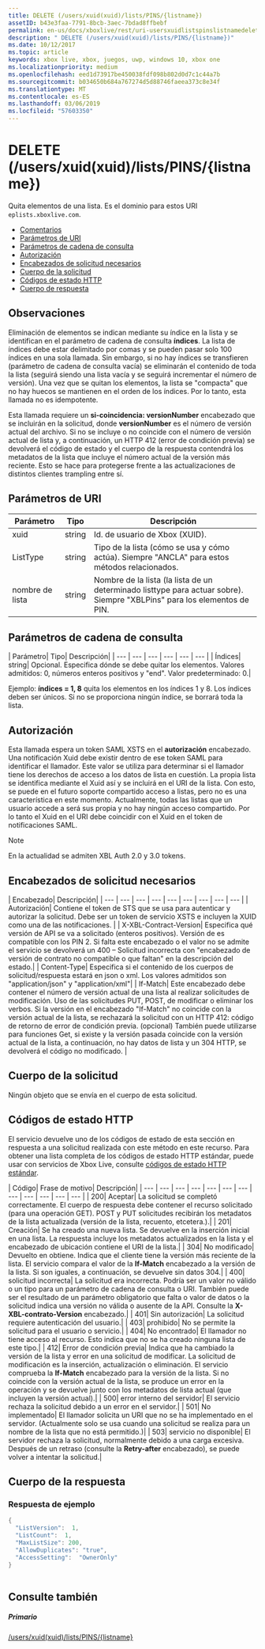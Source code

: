 ```yaml
---
title: DELETE (/users/xuid(xuid)/lists/PINS/{listname})
assetID: b43e3faa-7791-8bcb-3aec-7bdad8ffbebf
permalink: en-us/docs/xboxlive/rest/uri-usersxuidlistspinslistnamedelete.html
description: " DELETE (/users/xuid(xuid)/lists/PINS/{listname})"
ms.date: 10/12/2017
ms.topic: article
keywords: xbox live, xbox, juegos, uwp, windows 10, xbox one
ms.localizationpriority: medium
ms.openlocfilehash: eed1d73917be450038fdf098b802d0d7c1c44a7b
ms.sourcegitcommit: b034650b684a767274d5d88746faeea373c8e34f
ms.translationtype: MT
ms.contentlocale: es-ES
ms.lasthandoff: 03/06/2019
ms.locfileid: "57603350"
---
```

# <a name="delete-usersxuidxuidlistspinslistname"></a>DELETE (/users/xuid(xuid)/lists/PINS/{listname})
Quita elementos de una lista. Es el dominio para estos URI `eplists.xboxlive.com`.
 
  * [Comentarios](#ID4EV)
  * [Parámetros de URI](#ID4EIB)
  * [Parámetros de cadena de consulta](#ID4ETB)
  * [Autorización](#ID4ETC)
  * [Encabezados de solicitud necesarios](#ID4EAD)
  * [Cuerpo de la solicitud](#ID4EWE)
  * [Códigos de estado HTTP](#ID4EBF)
  * [Cuerpo de respuesta](#ID4E6BAC)
 
<a id="ID4EV"></a>

 
## <a name="remarks"></a>Observaciones
 
Eliminación de elementos se indican mediante su índice en la lista y se identifican en el parámetro de cadena de consulta **índices**. La lista de índices debe estar delimitado por comas y se pueden pasar solo 100 índices en una sola llamada. Sin embargo, si no hay índices se transfieren (parámetro de cadena de consulta vacía) se eliminarán el contenido de toda la lista (seguirá siendo una lista vacía y se seguirá incrementar el número de versión). Una vez que se quitan los elementos, la lista se "compacta" que no hay huecos se mantienen en el orden de los índices. Por lo tanto, esta llamada no es idempotente.
 
Esta llamada requiere un **si-coincidencia: versionNumber** encabezado que se incluirán en la solicitud, donde **versionNumber** es el número de versión actual del archivo. Si no se incluye o no coincide con el número de versión actual de lista y, a continuación, un HTTP 412 (error de condición previa) se devolverá el código de estado y el cuerpo de la respuesta contendrá los metadatos de la lista que incluye el número actual de la versión más reciente. Esto se hace para protegerse frente a las actualizaciones de distintos clientes trampling entre sí.
  
<a id="ID4EIB"></a>

 
## <a name="uri-parameters"></a>Parámetros de URI
 
| Parámetro| Tipo| Descripción| 
| --- | --- | --- | 
| xuid| string| Id. de usuario de Xbox (XUID).| 
| ListType| string| Tipo de la lista (cómo se usa y cómo actúa). Siempre "ANCLA" para estos métodos relacionados.| 
| nombre de lista| string| Nombre de la lista (la lista de un determinado listtype para actuar sobre). Siempre "XBLPins" para los elementos de PIN.| 
  
<a id="ID4ETB"></a>

 
## <a name="query-string-parameters"></a>Parámetros de cadena de consulta
 
| Parámetro| Tipo| Descripción| 
| --- | --- | --- | --- | --- | --- | 
| Índices| string| Opcional. Especifica dónde se debe quitar los elementos. Valores admitidos: 0, números enteros positivos y "end". Valor predeterminado: 0.| 
 
Ejemplo: **índices = 1, 8** quita los elementos en los índices 1 y 8. Los índices deben ser únicos. Si no se proporciona ningún índice, se borrará toda la lista.
  
<a id="ID4ETC"></a>

 
## <a name="authorization"></a>Autorización
 
Esta llamada espera un token SAML XSTS en el **autorización** encabezado. Una notificación Xuid debe existir dentro de ese token SAML para identificar el llamador. Este valor se utiliza para determinar si el llamador tiene los derechos de acceso a los datos de lista en cuestión. La propia lista se identifica mediante el Xuid así y se incluirá en el URI de la lista. Con esto, se puede en el futuro soporte compartido acceso a listas, pero no es una característica en este momento. Actualmente, todas las listas que un usuario accede a será sus propia y no hay ningún acceso compartido. Por lo tanto el Xuid en el URI debe coincidir con el Xuid en el token de notificaciones SAML. 

> [!NOTE] 
> En la actualidad se admiten XBL Auth 2.0 y 3.0 tokens. 


  
<a id="ID4EAD"></a>

 
## <a name="required-request-headers"></a>Encabezados de solicitud necesarios
 
| Encabezado| Descripción| 
| --- | --- | --- | --- | --- | --- | --- | --- | --- | 
| Autorización| Contiene el token de STS que se usa para autenticar y autorizar la solicitud. Debe ser un token de servicio XSTS e incluyen la XUID como una de las notificaciones. | 
| X-XBL-Contract-Version| Especifica qué versión de API se va a solicitado (enteros positivos). Versión de es compatible con los PIN 2. Si falta este encabezado o el valor no se admite el servicio se devolverá un 400 – Solicitud incorrecta con "encabezado de versión de contrato no compatible o que faltan" en la descripción del estado.| 
| Content-Type| Especifica si el contenido de los cuerpos de solicitud/respuesta estará en json o xml. Los valores admitidos son "application/json" y "application/xml"| 
| If-Match| Este encabezado debe contener el número de versión actual de una lista al realizar solicitudes de modificación. Uso de las solicitudes PUT, POST, de modificar o eliminar los verbos. Si la versión en el encabezado "If-Match" no coincide con la versión actual de la lista, se rechazará la solicitud con un HTTP 412: código de retorno de error de condición previa. (opcional) También puede utilizarse para funciones Get, si existe y la versión pasada coincide con la versión actual de la lista, a continuación, no hay datos de lista y un 304 HTTP, se devolverá el código no modificado. | 
  
<a id="ID4EWE"></a>

 
## <a name="request-body"></a>Cuerpo de la solicitud
 
Ningún objeto que se envía en el cuerpo de esta solicitud.
  
<a id="ID4EBF"></a>

 
## <a name="http-status-codes"></a>Códigos de estado HTTP
 
El servicio devuelve uno de los códigos de estado de esta sección en respuesta a una solicitud realizada con este método en este recurso. Para obtener una lista completa de los códigos de estado HTTP estándar, puede usar con servicios de Xbox Live, consulte [códigos de estado HTTP estándar](../../additional/httpstatuscodes.md).
 
| Código| Frase de motivo| Descripción| 
| --- | --- | --- | --- | --- | --- | --- | --- | --- | --- | --- | --- | 
| 200| Aceptar| La solicitud se completó correctamente. El cuerpo de respuesta debe contener el recurso solicitado (para una operación GET). POST y PUT solicitudes recibirán los metadatos de la lista actualizada (versión de la lista, recuento, etcetera.).| 
| 201| Creación| Se ha creado una nueva lista. Se devuelve en la inserción inicial en una lista. La respuesta incluye los metadatos actualizados en la lista y el encabezado de ubicación contiene el URI de la lista.| 
| 304| No modificado| Devuelto en obtiene. Indica que el cliente tiene la versión más reciente de la lista. El servicio compara el valor de la <b>If-Match</b> encabezado a la versión de la lista. Si son iguales, a continuación, se devuelve sin datos 304.| 
| 400| solicitud incorrecta| La solicitud era incorrecta. Podría ser un valor no válido o un tipo para un parámetro de cadena de consulta o URI. También puede ser el resultado de un parámetro obligatorio que falta o valor de datos o la solicitud indica una versión no válida o ausente de la API. Consulte la <b>X-XBL-contrato-Version</b> encabezado.| 
| 401| Sin autorización| La solicitud requiere autenticación del usuario.| 
| 403| prohibido| No se permite la solicitud para el usuario o servicio.| 
| 404| No encontrado| El llamador no tiene acceso al recurso. Esto indica que no se ha creado ninguna lista de este tipo.| 
| 412| Error de condición previa| Indica que ha cambiado la versión de la lista y error en una solicitud de modificar. La solicitud de modificación es la inserción, actualización o eliminación. El servicio comprueba la <b>If-Match</b> encabezado para la versión de la lista. Si no coincide con la versión actual de la lista, se produce un error en la operación y se devuelve junto con los metadatos de lista actual (que incluyen la versión actual).| 
| 500| error interno del servidor| El servicio rechaza la solicitud debido a un error en el servidor.| 
| 501| No implementado| El llamador solicita un URI que no se ha implementado en el servidor. (Actualmente solo se usa cuando una solicitud se realiza para un nombre de la lista que no está permitido.)| 
| 503| servicio no disponible| El servidor rechaza la solicitud, normalmente debido a una carga excesiva. Después de un retraso (consulte la <b>Retry-after</b> encabezado), se puede volver a intentar la solicitud.| 
  
<a id="ID4E6BAC"></a>

 
## <a name="response-body"></a>Cuerpo de la respuesta
 
<a id="ID4EFCAC"></a>

 
### <a name="sample-response"></a>Respuesta de ejemplo
 

```cpp
{
  "ListVersion":  1,
  "ListCount":  1,
  "MaxListSize": 200,
  "AllowDuplicates": "true",
  "AccessSetting":  "OwnerOnly"
}        
         
```

   
<a id="ID4EPCAC"></a>

 
## <a name="see-also"></a>Consulte también
 
<a id="ID4ERCAC"></a>

 
##### <a name="parent"></a>Primario 

[/users/xuid(xuid)/lists/PINS/{listname}](uri-usersxuidlistspinslistname.md)

   